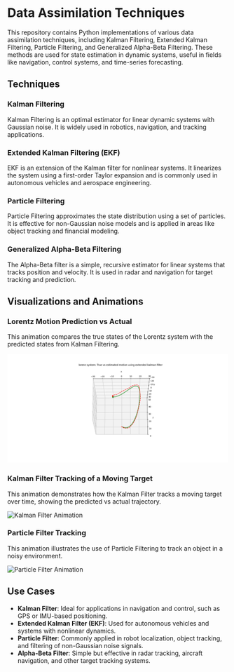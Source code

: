 # Data Assimilation Techniques

This repository contains Python implementations of various data assimilation techniques, including Kalman Filtering, Extended Kalman Filtering, Particle Filtering, and Generalized Alpha-Beta Filtering. These methods are used for state estimation in dynamic systems, useful in fields like navigation, control systems, and time-series forecasting.

## Techniques

### Kalman Filtering
Kalman Filtering is an optimal estimator for linear dynamic systems with Gaussian noise. It is widely used in robotics, navigation, and tracking applications.

### Extended Kalman Filtering (EKF)
EKF is an extension of the Kalman filter for nonlinear systems. It linearizes the system using a first-order Taylor expansion and is commonly used in autonomous vehicles and aerospace engineering.

### Particle Filtering
Particle Filtering approximates the state distribution using a set of particles. It is effective for non-Gaussian noise models and is applied in areas like object tracking and financial modeling.

### Generalized Alpha-Beta Filtering
The Alpha-Beta filter is a simple, recursive estimator for linear systems that tracks position and velocity. It is used in radar and navigation for target tracking and prediction.

## Visualizations and Animations

### Lorentz Motion Prediction vs Actual
This animation compares the true states of the Lorentz system with the predicted states from Kalman Filtering.

![Lorentz Motion Animation](lorentzmotion_truevspredicted_animation.png)

### Kalman Filter Tracking of a Moving Target
This animation demonstrates how the Kalman Filter tracks a moving target over time, showing the predicted vs actual trajectory.

![Kalman Filter Animation](images/kalman_filter_tracking_animation.gif)

### Particle Filter Tracking
This animation illustrates the use of Particle Filtering to track an object in a noisy environment.

![Particle Filter Animation](images/particle_filter_tracking_animation.gif)

## Use Cases

- **Kalman Filter**: Ideal for applications in navigation and control, such as GPS or IMU-based positioning.
- **Extended Kalman Filter (EKF)**: Used for autonomous vehicles and systems with nonlinear dynamics.
- **Particle Filter**: Commonly applied in robot localization, object tracking, and filtering of non-Gaussian noise signals.
- **Alpha-Beta Filter**: Simple but effective in radar tracking, aircraft navigation, and other target tracking systems.

